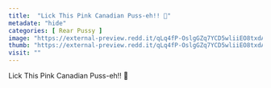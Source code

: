 ```yaml
---
title:  "Lick This Pink Canadian Puss-eh!! 🥰"
metadate: "hide"
categories: [ Rear Pussy ]
image: "https://external-preview.redd.it/qLq4fP-OslgGZq7YCD5wliiEO8txdA7FQINqx9N8ADI.jpg?auto=webp&s=f9f0a6925b0b31aa801e028d8cc11436cb04a085"
thumb: "https://external-preview.redd.it/qLq4fP-OslgGZq7YCD5wliiEO8txdA7FQINqx9N8ADI.jpg?width=1080&crop=smart&auto=webp&s=c2a2d099faff8003eba202ea984ffa70495630b8"
visit: ""
---
```

Lick This Pink Canadian Puss-eh!! 🥰
